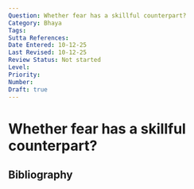 ```yaml
---
Question: Whether fear has a skillful counterpart?
Category: Bhaya
Tags: 
Sutta References: 
Date Entered: 10-12-25
Last Revised: 10-12-25
Review Status: Not started
Level: 
Priority: 
Number: 
Draft: true
---
```


# Whether fear has a skillful counterpart?

## Bibliography

<!-- 

Notes:



-->